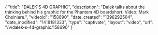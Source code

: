 {
    "title": "DALEK'S 4D GRAPHIC",
    "description": "Dalek talks about the thinking behind his graphic for the Phantom 4D boardshort. Video: Mark Choiniere.",
    "videoid": "158690",
    "date_created": "1398292504",
    "date_modified": "1418181333",
    "type": "captivate",
    "layout": "video",
    "url": "\/v\/dalek-s-4d-graphic\/158690"
}